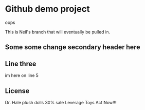 # Github demo project





oops



This is Neil's branch that will eventually be pulled in.










## Some  some change secondary header here

## Line three

im here on line 5
## License

Dr. Hale plush dolls 30% sale Leverage Toys Act Now!!!
